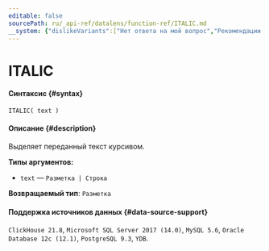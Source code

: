 ```yaml
---
editable: false
sourcePath: ru/_api-ref/datalens/function-ref/ITALIC.md
__system: {"dislikeVariants":["Нет ответа на мой вопрос","Рекомендации не помогли","Содержание не соответствует заголовку","Другое"]}
---
```


# ITALIC



#### Синтаксис {#syntax}


```
ITALIC( text )
```

#### Описание {#description}
Выделяет переданный текст курсивом.

**Типы аргументов:**
- `text` — `Разметка | Строка`


**Возвращаемый тип**: `Разметка`

#### Поддержка источников данных {#data-source-support}

`ClickHouse 21.8`, `Microsoft SQL Server 2017 (14.0)`, `MySQL 5.6`, `Oracle Database 12c (12.1)`, `PostgreSQL 9.3`, `YDB`.

